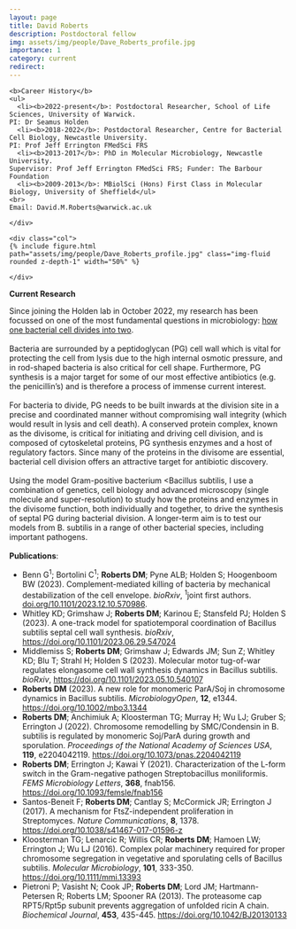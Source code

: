 ```yaml
---
layout: page
title: David Roberts
description: Postdoctoral fellow
img: assets/img/people/Dave_Roberts_profile.jpg
importance: 1
category: current
redirect: 
---
```


<div class="container">
  <div class="row">
    <div class="col">

    <b>Career History</b>
    <ul>
      <li><b>2022-present</b>: Postdoctoral Researcher, School of Life Sciences, University of Warwick. 
    PI: Dr Seamus Holden
      <li><b>2018-2022</b>: Postdoctoral Researcher, Centre for Bacterial Cell Biology, Newcastle University. 
    PI: Prof Jeff Errington FMedSci FRS
      <li><b>2013-2017</b>: PhD in Molecular Microbiology, Newcastle University.
    Supervisor: Prof Jeff Errington FMedSci FRS; Funder: The Barbour Foundation
      <li><b>2009-2013</b>: MBiolSci (Hons) First Class in Molecular Biology, University of Sheffield</ul>
    <br>
    Email: David.M.Roberts@warwick.ac.uk
    
    </div>

    <div class="col">
    {% include figure.html path="assets/img/people/Dave_Roberts_profile.jpg" class="img-fluid rounded z-depth-1" width="50%" %} 
    
    </div>
  </div>
  <div class="row">

  <b>Current Research</b>

  Since joining the Holden lab in October 2022, my research has been focussed on one of the most fundamental questions in microbiology: <a href="https://holdenlab.github.io/projects/research_celldiv/">how one bacterial cell divides into two</a>.
  <br>
  <br>
  Bacteria are surrounded by a peptidoglycan (PG) cell wall which is vital for protecting the cell from lysis due to the high internal osmotic pressure, and in rod-shaped bacteria is also critical for cell shape. Furthermore, PG synthesis is a major target for some of our most effective antibiotics (e.g. the penicillin’s) and is therefore a process of immense current interest.
  <br>
  <br>
  For bacteria to divide, PG needs to be built inwards at the division site in a precise and coordinated manner without compromising wall integrity (which would result in lysis and cell death). A conserved protein complex, known as the divisome, is critical for initiating and driving cell division, and is composed of cytoskeletal proteins, PG synthesis enzymes and a host of regulatory factors. Since many of the proteins in the divisome are essential, bacterial cell division offers an attractive target for antibiotic discovery.
  <br>
  <br>
  Using the model Gram-positive bacterium <Bacillus subtilis, I use a combination of genetics, cell biology and advanced microscopy (single molecule and super-resolution) to study how the proteins and enzymes in the divisome function, both individually and together, to drive the synthesis of septal PG during bacterial division. A longer-term aim is to test our models from B. subtilis in a range of other bacterial species, including important pathogens.
  <br>
  <br>
  <b>Publications</b>:
  <ul>
    <li> Benn G<sup>1</sup>; Bortolini C<sup>1</sup>; <b>Roberts DM</b>; Pyne ALB; Holden S; Hoogenboom BW (2023). Complement-mediated killing of bacteria by mechanical destabilization of the cell envelope. <i>bioRxiv</i>, <sup>1</sup>joint first authors. <a href="https://doi.org/10.1101/2023.12.10.570986">doi.org/10.1101/2023.12.10.570986</a>.
  <br>
    <li> Whitley KD; Grimshaw J; <b>Roberts DM</b>; Karinou E; Stansfeld PJ; Holden S (2023). A one-track model for spatiotemporal coordination of Bacillus subtilis septal cell wall synthesis. <i>bioRxiv</i>, <a href="https://doi.org/10.1101/2023.06.29.547024">https://doi.org/10.1101/2023.06.29.547024</a> 
  <br>
    <li> Middlemiss S; <b>Roberts DM</b>; Grimshaw J; Edwards JM; Sun Z; Whitley KD; Blu T; Strahl H; Holden S (2023). Molecular motor tug-of-war regulates elongasome cell wall synthesis dynamics in Bacillus subtilis. <i>bioRxiv</i>, <a href="https://doi.org/10.1101/2023.05.10.540107">https://doi.org/10.1101/2023.05.10.540107</a>
  <br>
    <li> <b>Roberts DM</b> (2023). A new role for monomeric ParA/Soj in chromosome dynamics in Bacillus subtilis. <i>MicrobiologyOpen</i>, <b>12</b>, e1344. <a href="https://doi.org/10.1002/mbo3.1344">https://doi.org/10.1002/mbo3.1344</a>
  <br>
    <li> <b>Roberts DM</b>; Anchimiuk A; Kloosterman TG; Murray H; Wu LJ; Gruber S; Errington J (2022). Chromosome remodelling by SMC/Condensin in B. subtilis is regulated by monomeric Soj/ParA during growth and sporulation. <i>Proceedings of the National Academy of Sciences USA</i>, <b>119</b>, e2204042119. <a href="https://doi.org/10.1073/pnas.2204042119">https://doi.org/10.1073/pnas.2204042119</a>
  <br>
    <li> <b>Roberts DM</b>; Errington J; Kawai Y (2021). Characterization of the L-form switch in the Gram-negative pathogen Streptobacillus moniliformis. <i>FEMS Microbiology Letters</i>, <b>368</b>, fnab156. <a href="https://doi.org/10.1093/femsle/fnab156">https://doi.org/10.1093/femsle/fnab156</a>
  <br>
    <li> Santos-Beneit F; <b>Roberts DM</b>; Cantlay S; McCormick JR; Errington J (2017). A mechanism for FtsZ-independent proliferation in Streptomyces. <i>Nature Communications</i>, <b>8</b>, 1378. <a href="https://doi.org/10.1038/s41467-017-01596-z">https://doi.org/10.1038/s41467-017-01596-z</a>
  <br>
    <li> Kloosterman TG; Lenarcic R; Willis CR; <b>Roberts DM</b>; Hamoen LW; Errington J; Wu LJ (2016). Complex polar machinery required for proper chromosome segregation in vegetative and sporulating cells of Bacillus subtilis. <i>Molecular Microbiology</i>, <b>101</b>, 333-350. <a href="https://doi.org/10.1111/mmi.13393">https://doi.org/10.1111/mmi.13393</a>
  <br>
    <li> Pietroni P; Vasisht N; Cook JP; <b>Roberts DM</b>; Lord JM; Hartmann-Petersen R; Roberts LM; Spooner RA (2013). The proteasome cap RPT5/Rpt5p subunit prevents aggregation of unfolded ricin A chain. <i>Biochemical Journal</i>, <b>453</b>, 435-445. <a href="https://doi.org/10.1042/BJ20130133">https://doi.org/10.1042/BJ20130133</a></li>

  </div>
</div>

